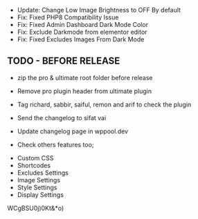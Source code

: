 * Update: Change Low Image Brightness to OFF By default 
* Fix: Fixed PHP8 Compatibility Issue
* Fix: Fixed Admin Dashboard Dark Mode Color
* Fix: Exclude Darkmode from elementor editor
* Fix: Fixed Excludes Images From Dark Mode


TODO - BEFORE RELEASE
--------------------
* zip the pro & ultimate root folder before release
* Remove pro plugin header from ultimate plugin

* Tag richard, sabbir, saiful, remon and arif to check the plugin
* Send the changelog to sifat vai
* Update changelog page in wppool.dev

* Check others features too;
- Custom CSS
- Shortcodes
- Excludes Settings
- Image Settings
- Style Settings
- Display Settings

WCgBSU0j)0Kt&*o)